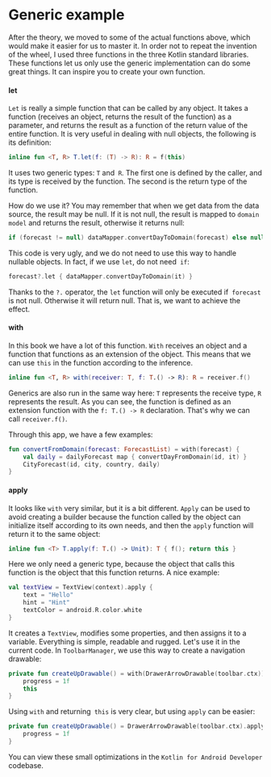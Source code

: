 # Generic example

After the theory, we moved to some of the actual functions above, which would make it easier for us to master it. In order not to repeat the invention of the wheel, I used three functions in the three Kotlin standard libraries. These functions let us only use the generic implementation can do some great things. It can inspire you to create your own function.

#### let

`Let` is really a simple function that can be called by any object. It takes a function (receives an object, returns the result of the function) as a parameter, and returns the result as a function of the return value of the entire function. It is very useful in dealing with null objects, the following is its definition:

```kotlin
inline fun <T, R> T.let(f: (T) -> R): R = f(this)
```

It uses two generic types: `T` and` R`. The first one is defined by the caller, and its type is received by the function. The second is the return type of the function.

How do we use it? You may remember that when we get data from the data source, the result may be null. If it is not null, the result is mapped to `domain model` and returns the result, otherwise it returns null:

```kotlin
if (forecast != null) dataMapper.convertDayToDomain(forecast) else null
```

This code is very ugly, and we do not need to use this way to handle nullable objects. In fact, if we use `let`, do not need` if`:

```kotlin
forecast?.let { dataMapper.convertDayToDomain(it) }
```

Thanks to the `?.` operator, the `let` function will only be executed if` forecast` is not null. Otherwise it will return null. That is, we want to achieve the effect.

#### with

In this book we have a lot of this function. `With` receives an object and a function that functions as an extension of the object. This means that we can use `this` in the function according to the inference.

```kotlin
inline fun <T, R> with(receiver: T, f: T.() -> R): R = receiver.f()
```

Generics are also run in the same way here: `T` represents the receive type, `R` represents the result. As you can see, the function is defined as an extension function with the `f: T.() -> R` declaration. That's why we can call `receiver.f()`.

Through this app, we have a few examples:

```kotlin
fun convertFromDomain(forecast: ForecastList) = with(forecast) {
    val daily = dailyForecast map { convertDayFromDomain(id, it) }
    CityForecast(id, city, country, daily)
}
```

#### apply

It looks like `with` very similar, but it is a bit different. `Apply` can be used to avoid creating a builder because the function called by the object can initialize itself according to its own needs, and then the `apply` function will return it to the same object:

```kotlin
inline fun <T> T.apply(f: T.() -> Unit): T { f(); return this }
```

Here we only need a generic type, because the object that calls this function is the object that this function returns. A nice example:

```kotlin
val textView = TextView(context).apply {
    text = "Hello"
    hint = "Hint"
    textColor = android.R.color.white
}
```

It creates a `TextView`, modifies some properties, and then assigns it to a variable. Everything is simple, readable and rugged. Let's use it in the current code. In `ToolbarManager`, we use this way to create a navigation drawable:

```kotlin
private fun createUpDrawable() = with(DrawerArrowDrawable(toolbar.ctx)) {
    progress = 1f
	this
}
```

Using `with` and returning` this` is very clear, but using `apply` can be easier:

```kotlin
private fun createUpDrawable() = DrawerArrowDrawable(toolbar.ctx).apply {
	progress = 1f
}
```

You can view these small optimizations in the `Kotlin for Android Developer` codebase.
